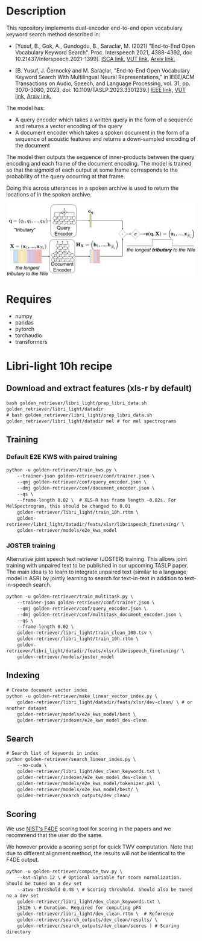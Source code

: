 # Description

This repository implements dual-encoder end-to-end open vocabulary keyword search method described in:

- [Yusuf, B., Gok, A., Gundogdu, B., Saraclar, M. (2021) "End-to-End Open Vocabulary Keyword Search". Proc. Interspeech 2021, 4388-4392, doi: 10.21437/Interspeech.2021-1399]. [ISCA link.](https://www.isca-archive.org/interspeech_2021/yusuf21_interspeech.html) [VUT link,](https://www.fit.vut.cz/research/publication/12612/.en) [Arxiv link.](https://arxiv.org/abs/2108.10357)

- [B. Yusuf, J. Černocký and M. Saraçlar, "End-to-End Open Vocabulary Keyword Search With Multilingual Neural Representations," in IEEE/ACM Transactions on Audio, Speech, and Language Processing, vol. 31, pp. 3070-3080, 2023, doi: 10.1109/TASLP.2023.3301239.] [IEEE link,](https://ieeexplore.ieee.org/document/10201906) [VUT link,](https://www.fit.vut.cz/research/publication/13057/.en) [Arxiv link.](https://arxiv.org/abs/2308.08027)

The model has:
- A query encoder which takes a written query in the form of a sequence and returns
a vector encoding of the query
- A document encoder which takes a spoken document in the form of a sequence of
acoustic features and returns a down-sampled encoding of the document

The model then outputs the sequence of inner-products between the query encoding and
each frame of the document encoding. The model is trained so that the sigmoid of each
output at some frame corresponds to the probability of the query occurring at that frame.

Doing this across utterances in a spoken archive is used to return the locations of
in the spoken archive.

![end to end kws network architecture](images/retriever.png)

# Requires
* numpy
* pandas
* pytorch
* torchaudio
* transformers

# Libri-light 10h recipe
## Download and extract features (xls-r by default)
```
bash golden_retriever/libri_light/prep_libri_data.sh golden_retriever/libri_light/datadir
# bash golden_retriever/libri_light/prep_libri_data.sh golden_retriever/libri_light/datadir mel # for mel spectrograms
```
## Training
### Default E2E KWS with paired training 
```
python -u golden-retriever/train_kws.py \
    --trainer-json golden-retriever/conf/trainer.json \
    --qmj golden-retriever/conf/query_encoder.json \
    --dmj golden-retriever/conf/document_encoder.json \
    --qs \
    --frame-length 0.02 \  # XLS-R has frame length ~0.02s. For MelSpectrogram, this should be changed to 0.01
    golden-retriever/libri_light/train_10h.rttm \
    golden-retriever/libri_light/datadir/feats/xlsr/librispeech_finetuning/ \
    golden-retriever/models/e2e_kws_model
```

### JOSTER training
Alternative joint speech text retriever (JOSTER) training.
This allows joint training with unpaired text to be published in our upcoming TASLP paper.
The main idea is to learn to integrate unpaired text (similar to a language model in ASR) by jointly learning to search for text-in-text in addition to text-in-speech search.
```
python -u golden-retriever/train_multitask.py \
    --trainer-json golden-retriever/conf/trainer.json \
    --qmj golden-retriever/conf/query_encoder.json \
    --dmj golden-retriever/conf/multitask_document_encoder.json \
    --qs \
    --frame-length 0.02 \
    golden-retriever/libri_light/train_clean_100.tsv \
    golden-retriever/libri_light/train_10h.rttm \
    golden-retriever/libri_light/datadir/feats/xlsr/librispeech_finetuning/ \
    golden-retriever/models/joster_model
```

## Indexing
```
# Create document vector index
python -u golden-retriever/make_linear_vector_index.py \
    golden-retriever/libri_light/datadir/feats/xlsr/dev-clean/ \ # or another dataset
    golden-retriever/models/e2e_kws_model/best \
    golden-retriever/indexes/e2e_kws_model_dev-clean

```

## Search
```
# Search list of keywords in index
python golden-retriever/search_linear_index.py \
    --no-cuda \
    golden-retriever/libri_light/dev_clean_keywords.txt \
    golden-retriever/indexes/e2e_kws_model_dev-clean \
    golden-retriever/models/e2e_kws_model/tokenizer.pkl \
    golden-retriever/models/e2e_kws_model/best/ \
    golden-retriever/search_outputs/dev_clean/
```



## Scoring
We use [NIST's F4DE](https://github.com/usnistgov/F4DE) scoring tool for scoring in the papers and we recommend that the user do the same.

We however provide a scoring script for quick TWV computation.
Note that due to different alignment method, the results will not be identical to the F4DE output.
```
python -u golden-retriever/compute_twv.py \
    --kst-alpha 12 \ # Optional variable for score normalization. Should be tuned on a dev set
    --atwv-threshold 0.48 \ # Scoring threshold. Should also be tuned no a dev set
    golden-retriever/libri_light/dev_clean_keywords.txt \
    15126 \ # Duration. Required for computing pFA
    golden-retriever/libri_light/dev_clean.rttm \  # Reference
    golden-retriever/search_outputs/dev_clean/results/ \
    golden-retriever/search_outputs/dev_clean/scores ) # Scoring directory
```
